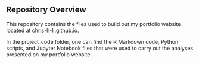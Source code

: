 ## Repository Overview

This repository contains the files used to build out my portfolio website located at chris-h-li.github.io.

In the project_code folder, one can find the R Markdown code, Python scripts, and Jupyter Notebook files that were used to carry out the analyses presented on my portfolio website.
